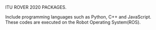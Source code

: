 ITU ROVER 2020 PACKAGES.

Include programming languages such as Python, C++ and JavaScript. These codes are executed on the Robot Operating System(ROS).
